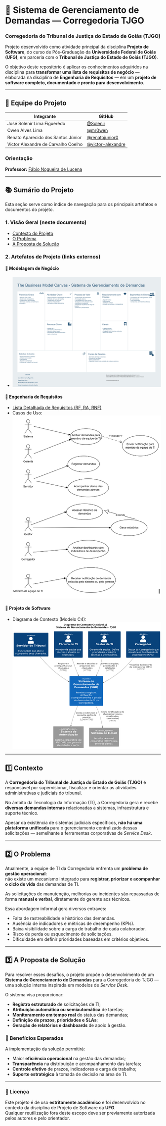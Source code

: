 # 🧭 Sistema de Gerenciamento de Demandas — Corregedoria TJGO  
### Corregedoria do Tribunal de Justiça do Estado de Goiás (TJGO)

Projeto desenvolvido como atividade principal da disciplina **Projeto de Software**, do curso de Pós-Graduação da **Universidade Federal de Goiás (UFG)**, em parceria com o **Tribunal de Justiça do Estado de Goiás (TJGO)**.

O objetivo deste repositório é aplicar os conhecimentos adquiridos na disciplina para **transformar uma lista de requisitos de negócio** — elaborada na disciplina de **Engenharia de Requisitos** — em um **projeto de software completo, documentado e pronto para desenvolvimento**.

---

## 👥 Equipe do Projeto

| Integrante | GitHub |
|-------------|---------|
| José Solenir Lima Figuerêdo | [@Solenir](https://github.com/Solenir) |
| Owen Alves Lima | [@mr0wen](https://github.com/mr0wen) |
| Renato Aparecido dos Santos Júnior | [@renatojunior0](https://github.com/renatojunior0) |
| Victor Alexandre de Carvalho Coelho | [@victor-alexandre](https://github.com/victor-alexandre) |

### Orientação
**Professor:** [Fábio Nogueira de Lucena](https://www.inf.ufg.br/)

---

## 📚 Sumário do Projeto

Esta seção serve como índice de navegação para os principais artefatos e documentos do projeto.

### 1. Visão Geral (neste documento)
- [Contexto do Projeto](#1-contexto)  
- [O Problema](#2-o-problema)  
- [A Proposta de Solução](#3-a-proposta-de-solução)

### 2. Artefatos de Projeto (links externos)
#### 🧩 Modelagem de Negócio
- ![Project Model Canvas](imagens/CanvasTJGO.png)

#### 📝 Engenharia de Requisitos
- [Lista Detalhada de Requisitos (RF, RA, RNF)](Requisitos/README.md)  
- Casos de Uso:  
  ![Casos de Uso](imagens/casos_de_uso.png)

#### 🧠 Projeto de Software
- Diagrama de Contexto (Modelo C4):  
  ![C4 PlantUML](imagens/DiagramaDeContexto_C4.png)

---

## 1️⃣ Contexto

A **Corregedoria do Tribunal de Justiça do Estado de Goiás (TJGO)** é responsável por supervisionar, fiscalizar e orientar as atividades administrativas e judiciais do tribunal.  

No âmbito da Tecnologia da Informação (TI), a Corregedoria gera e recebe **diversas demandas internas** relacionadas a sistemas, infraestrutura e suporte técnico.  

Apesar da existência de sistemas judiciais específicos, **não há uma plataforma unificada** para o gerenciamento centralizado dessas solicitações — semelhante a ferramentas corporativas de *Service Desk*.

---

## 2️⃣ O Problema

Atualmente, a equipe de TI da Corregedoria enfrenta um **problema de gestão operacional**:  
não existe um mecanismo integrado para **registrar, priorizar e acompanhar o ciclo de vida** das demandas de TI.

As solicitações de manutenção, melhorias ou incidentes são repassadas de forma **manual e verbal**, diretamente do gerente aos técnicos.  

Essa abordagem informal gera diversos entraves:

- Falta de rastreabilidade e histórico das demandas.  
- Ausência de indicadores e métricas de desempenho (KPIs).  
- Baixa visibilidade sobre a carga de trabalho de cada colaborador.  
- Risco de perda ou esquecimento de solicitações.  
- Dificuldade em definir prioridades baseadas em critérios objetivos.  

---

## 3️⃣ A Proposta de Solução

Para resolver esses desafios, o projeto propõe o desenvolvimento de um **Sistema de Gerenciamento de Demandas** para a Corregedoria do TJGO — uma solução interna inspirada em modelos de *Service Desk*.

O sistema visa proporcionar:

- **Registro estruturado** de solicitações de TI;  
- **Atribuição automática ou semiautomática** de tarefas;  
- **Monitoramento em tempo real** do status das demandas;  
- **Definição de prazos, prioridades e SLAs**;  
- **Geração de relatórios e dashboards** de apoio à gestão.  

### 🎯 Benefícios Esperados
A implementação da solução permitirá:

- Maior **eficiência operacional** na gestão das demandas;  
- **Transparência** na distribuição e acompanhamento das tarefas;  
- **Controle efetivo** de prazos, indicadores e carga de trabalho;  
- **Suporte estratégico** à tomada de decisão na área de TI.  

---

### 🧾 Licença
Este projeto é de uso **estritamente acadêmico** e foi desenvolvido no contexto da disciplina de Projeto de Software da **UFG**.  
Qualquer reutilização fora deste escopo deve ser previamente autorizada pelos autores e pelo orientador.
